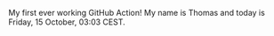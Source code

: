 My first ever working GitHub Action!
My name is Thomas and today is Friday, 15 October, 03:03 CEST. 
